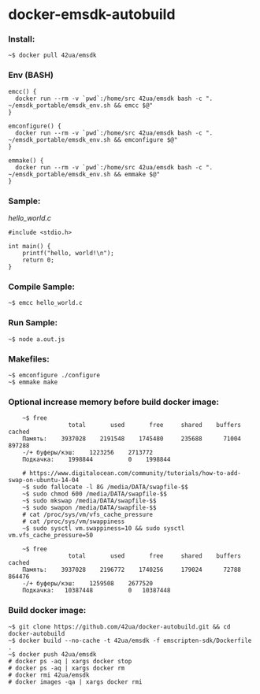 # docker-emsdk-autobuild

### Install:
    ~$ docker pull 42ua/emsdk

### Env (BASH)

    emcc() {
      docker run --rm -v `pwd`:/home/src 42ua/emsdk bash -c ". ~/emsdk_portable/emsdk_env.sh && emcc $@"
    }

    emconfigure() {
      docker run --rm -v `pwd`:/home/src 42ua/emsdk bash -c ". ~/emsdk_portable/emsdk_env.sh && emconfigure $@"
    }

    emmake() {
      docker run --rm -v `pwd`:/home/src 42ua/emsdk bash -c ". ~/emsdk_portable/emsdk_env.sh && emmake $@"
    }

### Sample:

*hello_world.c*
```
#include <stdio.h>

int main() {
    printf("hello, world!\n");
    return 0;
}
```

### Compile Sample:

```
~$ emcc hello_world.c
```

### Run Sample:

```
~$ node a.out.js
```

### Makefiles:

```
~$ emconfigure ./configure
~$ emmake make
```

### Optional increase memory before build docker image:
```
    ~$ free
                 total       used       free     shared    buffers     cached
    Память:    3937028    2191548    1745480     235688      71004     897288
    -/+ буферы/кэш:    1223256    2713772
    Подкачка:    1998844          0    1998844
```

```
    # https://www.digitalocean.com/community/tutorials/how-to-add-swap-on-ubuntu-14-04
    ~$ sudo fallocate -l 8G /media/DATA/swapfile-$$
    ~$ sudo chmod 600 /media/DATA/swapfile-$$
    ~$ sudo mkswap /media/DATA/swapfile-$$
    ~$ sudo swapon /media/DATA/swapfile-$$
    # cat /proc/sys/vm/vfs_cache_pressure
    # cat /proc/sys/vm/swappiness
    ~$ sudo sysctl vm.swappiness=10 && sudo sysctl vm.vfs_cache_pressure=50
```

```
    ~$ free
                 total       used       free     shared    buffers     cached
    Память:    3937028    2196772    1740256     179024      72788     864476
    -/+ буферы/кэш:    1259508    2677520
    Подкачка:   10387448          0   10387448
```

### Build docker image:
    ~$ git clone https://github.com/42ua/docker-autobuild.git && cd docker-autobuild
    ~$ docker build --no-cache -t 42ua/emsdk -f emscripten-sdk/Dockerfile .
    ~$ docker push 42ua/emsdk
    # docker ps -aq | xargs docker stop
    # docker ps -aq | xargs docker rm
    # docker rmi 42ua/emsdk
    # docker images -qa | xargs docker rmi